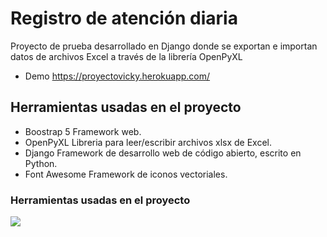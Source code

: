 # Registro de atención diaria
Proyecto de prueba desarrollado en Django donde se exportan e importan datos de archivos Excel a través de la librería OpenPyXL
- Demo https://proyectovicky.herokuapp.com/
## Herramientas usadas en el proyecto
- Boostrap 5  Framework web.
- OpenPyXL  Libreria para leer/escribir archivos xlsx de Excel.
- Django  Framework de desarrollo web de código abierto, escrito en Python.
- Font Awesome  Framework de iconos vectoriales.
### Herramientas usadas en el proyecto

![](https://repository-images.githubusercontent.com/299468489/579f0900-0b58-11eb-8f3a-aa1743c85244)
